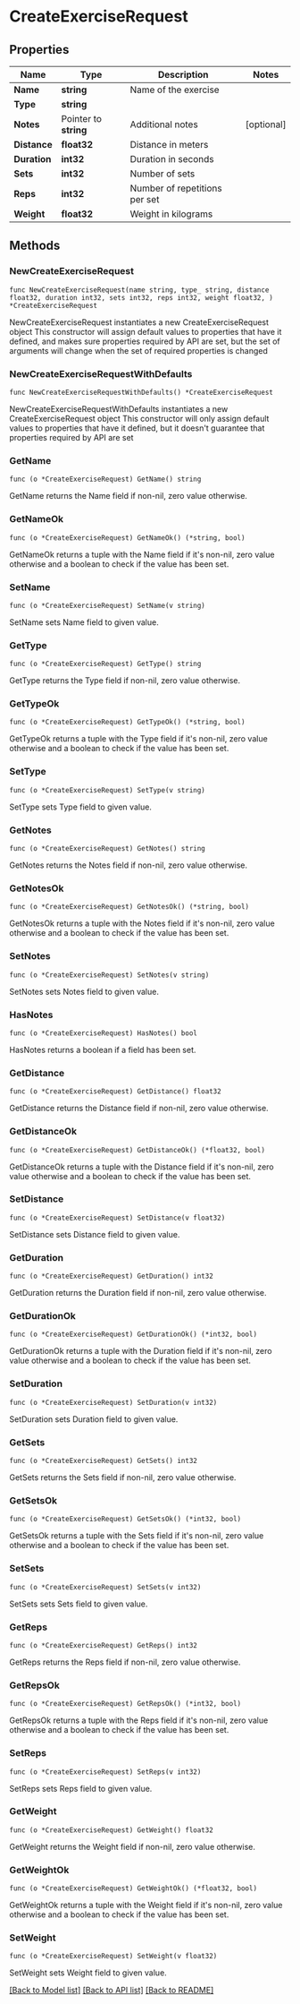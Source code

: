 # CreateExerciseRequest

## Properties

Name | Type | Description | Notes
------------ | ------------- | ------------- | -------------
**Name** | **string** | Name of the exercise | 
**Type** | **string** |  | 
**Notes** | Pointer to **string** | Additional notes | [optional] 
**Distance** | **float32** | Distance in meters | 
**Duration** | **int32** | Duration in seconds | 
**Sets** | **int32** | Number of sets | 
**Reps** | **int32** | Number of repetitions per set | 
**Weight** | **float32** | Weight in kilograms | 

## Methods

### NewCreateExerciseRequest

`func NewCreateExerciseRequest(name string, type_ string, distance float32, duration int32, sets int32, reps int32, weight float32, ) *CreateExerciseRequest`

NewCreateExerciseRequest instantiates a new CreateExerciseRequest object
This constructor will assign default values to properties that have it defined,
and makes sure properties required by API are set, but the set of arguments
will change when the set of required properties is changed

### NewCreateExerciseRequestWithDefaults

`func NewCreateExerciseRequestWithDefaults() *CreateExerciseRequest`

NewCreateExerciseRequestWithDefaults instantiates a new CreateExerciseRequest object
This constructor will only assign default values to properties that have it defined,
but it doesn't guarantee that properties required by API are set

### GetName

`func (o *CreateExerciseRequest) GetName() string`

GetName returns the Name field if non-nil, zero value otherwise.

### GetNameOk

`func (o *CreateExerciseRequest) GetNameOk() (*string, bool)`

GetNameOk returns a tuple with the Name field if it's non-nil, zero value otherwise
and a boolean to check if the value has been set.

### SetName

`func (o *CreateExerciseRequest) SetName(v string)`

SetName sets Name field to given value.


### GetType

`func (o *CreateExerciseRequest) GetType() string`

GetType returns the Type field if non-nil, zero value otherwise.

### GetTypeOk

`func (o *CreateExerciseRequest) GetTypeOk() (*string, bool)`

GetTypeOk returns a tuple with the Type field if it's non-nil, zero value otherwise
and a boolean to check if the value has been set.

### SetType

`func (o *CreateExerciseRequest) SetType(v string)`

SetType sets Type field to given value.


### GetNotes

`func (o *CreateExerciseRequest) GetNotes() string`

GetNotes returns the Notes field if non-nil, zero value otherwise.

### GetNotesOk

`func (o *CreateExerciseRequest) GetNotesOk() (*string, bool)`

GetNotesOk returns a tuple with the Notes field if it's non-nil, zero value otherwise
and a boolean to check if the value has been set.

### SetNotes

`func (o *CreateExerciseRequest) SetNotes(v string)`

SetNotes sets Notes field to given value.

### HasNotes

`func (o *CreateExerciseRequest) HasNotes() bool`

HasNotes returns a boolean if a field has been set.

### GetDistance

`func (o *CreateExerciseRequest) GetDistance() float32`

GetDistance returns the Distance field if non-nil, zero value otherwise.

### GetDistanceOk

`func (o *CreateExerciseRequest) GetDistanceOk() (*float32, bool)`

GetDistanceOk returns a tuple with the Distance field if it's non-nil, zero value otherwise
and a boolean to check if the value has been set.

### SetDistance

`func (o *CreateExerciseRequest) SetDistance(v float32)`

SetDistance sets Distance field to given value.


### GetDuration

`func (o *CreateExerciseRequest) GetDuration() int32`

GetDuration returns the Duration field if non-nil, zero value otherwise.

### GetDurationOk

`func (o *CreateExerciseRequest) GetDurationOk() (*int32, bool)`

GetDurationOk returns a tuple with the Duration field if it's non-nil, zero value otherwise
and a boolean to check if the value has been set.

### SetDuration

`func (o *CreateExerciseRequest) SetDuration(v int32)`

SetDuration sets Duration field to given value.


### GetSets

`func (o *CreateExerciseRequest) GetSets() int32`

GetSets returns the Sets field if non-nil, zero value otherwise.

### GetSetsOk

`func (o *CreateExerciseRequest) GetSetsOk() (*int32, bool)`

GetSetsOk returns a tuple with the Sets field if it's non-nil, zero value otherwise
and a boolean to check if the value has been set.

### SetSets

`func (o *CreateExerciseRequest) SetSets(v int32)`

SetSets sets Sets field to given value.


### GetReps

`func (o *CreateExerciseRequest) GetReps() int32`

GetReps returns the Reps field if non-nil, zero value otherwise.

### GetRepsOk

`func (o *CreateExerciseRequest) GetRepsOk() (*int32, bool)`

GetRepsOk returns a tuple with the Reps field if it's non-nil, zero value otherwise
and a boolean to check if the value has been set.

### SetReps

`func (o *CreateExerciseRequest) SetReps(v int32)`

SetReps sets Reps field to given value.


### GetWeight

`func (o *CreateExerciseRequest) GetWeight() float32`

GetWeight returns the Weight field if non-nil, zero value otherwise.

### GetWeightOk

`func (o *CreateExerciseRequest) GetWeightOk() (*float32, bool)`

GetWeightOk returns a tuple with the Weight field if it's non-nil, zero value otherwise
and a boolean to check if the value has been set.

### SetWeight

`func (o *CreateExerciseRequest) SetWeight(v float32)`

SetWeight sets Weight field to given value.



[[Back to Model list]](../README.md#documentation-for-models) [[Back to API list]](../README.md#documentation-for-api-endpoints) [[Back to README]](../README.md)


